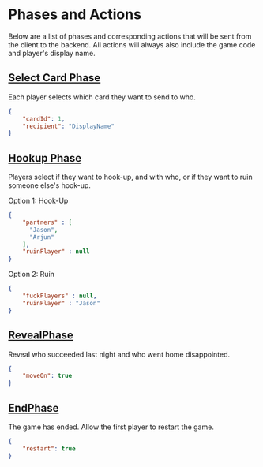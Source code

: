 # Phases and Actions

Below are a list of phases and corresponding actions that will be sent from the client to the backend. All actions will always also include the game code and player's display name.

## [Select Card Phase](docs/select-card-phase.md)

Each player selects which card they want to send to who.

```JSON
{
    "cardId": 1,
    "recipient": "DisplayName"
}
```

## [Hookup Phase](docs/hookup-phase.md)

Players select if they want to hook-up, and with who, or if they want to ruin someone else's hook-up.

Option 1: Hook-Up

```JSON
{
    "partners" : [
      "Jason",
      "Arjun"
    ],
    "ruinPlayer" : null
}
```

Option 2: Ruin

```JSON
{
    "fuckPlayers" : null,
    "ruinPlayer" : "Jason"
}
```

## [RevealPhase](docs/reveal-phase.md)

Reveal who succeeded last night and who went home disappointed.

```JSON
{
    "moveOn": true
}
```

## [EndPhase](docs/end-phase.md)

The game has ended. Allow the first player to restart the game.

```JSON
{
    "restart": true
}
```
